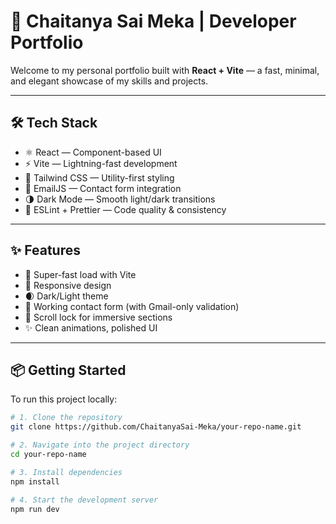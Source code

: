 # 🚀 Chaitanya Sai Meka | Developer Portfolio

Welcome to my personal portfolio built with **React + Vite** — a fast, minimal, and elegant showcase of my skills and projects.

---

## 🛠 Tech Stack

- ⚛️ React — Component-based UI
- ⚡ Vite — Lightning-fast development
- 🎨 Tailwind CSS — Utility-first styling
- 💌 EmailJS — Contact form integration
- 🌗 Dark Mode — Smooth light/dark transitions
- 🧼 ESLint + Prettier — Code quality & consistency

---

## ✨ Features

- 🚀 Super-fast load with Vite
- 📱 Responsive design
- 🌒 Dark/Light theme
- 💬 Working contact form (with Gmail-only validation)
- 🧠 Scroll lock for immersive sections
- ✨ Clean animations, polished UI

---

## 📦 Getting Started

To run this project locally:

```bash
# 1. Clone the repository
git clone https://github.com/ChaitanyaSai-Meka/your-repo-name.git

# 2. Navigate into the project directory
cd your-repo-name

# 3. Install dependencies
npm install

# 4. Start the development server
npm run dev
